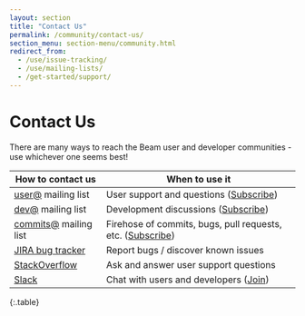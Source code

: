 ```yaml
---
layout: section
title: "Contact Us"
permalink: /community/contact-us/
section_menu: section-menu/community.html
redirect_from:
  - /use/issue-tracking/
  - /use/mailing-lists/
  - /get-started/support/
---
```


# Contact Us

There are many ways to reach the Beam user and developer communities - use
whichever one seems best!

| How to contact us | When to use it |
| ----------------- | ---------------|
| [user@](https://lists.apache.org/list.html?user@beam.apache.org) mailing list | User support and questions ([Subscribe](mailto:user-subscribe@beam.apache.org)) |
| [dev@](https://lists.apache.org/list.html?dev@beam.apache.org) mailing list | Development discussions ([Subscribe](mailto:dev-subscribe@beam.apache.org)) |
| [commits@](https://lists.apache.org/list.html?commits@beam.apache.org) mailing list | Firehose of commits, bugs, pull requests, etc. ([Subscribe](mailto:commits-subscribe@beam.apache.org)) |
| [JIRA bug tracker](https://issues.apache.org/jira/browse/BEAM) | Report bugs / discover known issues |
| [StackOverflow](http://stackoverflow.com/questions/tagged/apache-beam) | Ask and answer user support questions |
| [Slack](https://s.apache.org/beam-slack-channel) | Chat with users and developers ([Join](https://s.apache.org/slack-invite)) |
{:.table}

